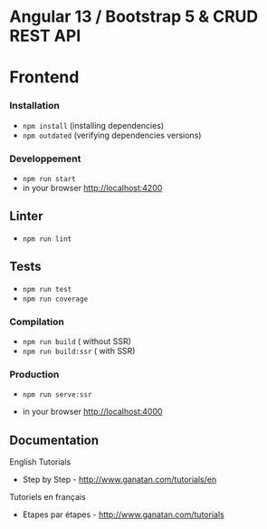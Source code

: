 # Angular 13 / Bootstrap 5 & CRUD REST API
# Frontend


### Installation
* `npm install` (installing dependencies)
* `npm outdated` (verifying dependencies versions)

### Developpement
* `npm run start`
* in your browser [http://localhost:4200](http://localhost:4200) 

## Linter
* `npm run lint`

## Tests
* `npm run test`
* `npm run coverage`

### Compilation
* `npm run build`       ( without SSR)
* `npm run build:ssr`   ( with SSR)

### Production
* `npm run serve:ssr`

* in your browser [http://localhost:4000](http://localhost:4000) 


## Documentation
English Tutorials
- Step by Step - http://www.ganatan.com/tutorials/en

Tutoriels en français
- Etapes par étapes - http://www.ganatan.com/tutorials
